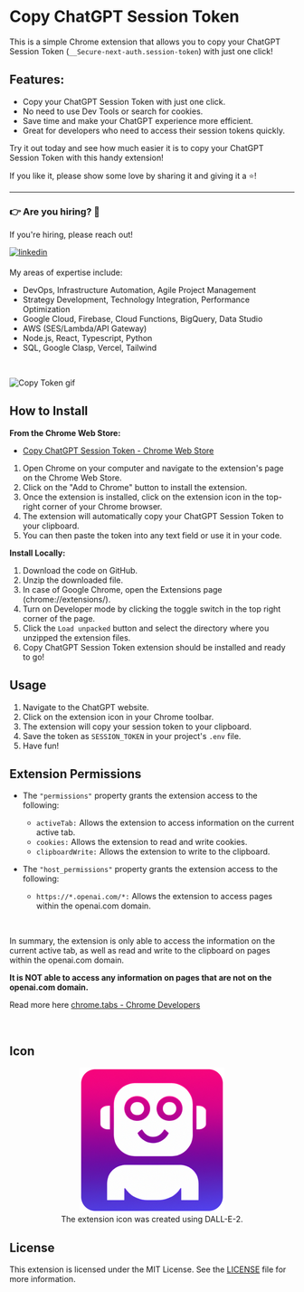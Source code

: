 # Copy ChatGPT Session Token

This is a simple Chrome extension that allows you to copy your ChatGPT Session Token (`__Secure-next-auth.session-token`) with just one click!

## Features:

- Copy your ChatGPT Session Token with just one click.
- No need to use Dev Tools or search for cookies.
- Save time and make your ChatGPT experience more efficient.
- Great for developers who need to access their session tokens quickly.

Try it out today and see how much easier it is to copy your ChatGPT Session Token with this handy extension!

If you like it, please show some love by sharing it and giving it a ⭐!

---

### 👉️ Are you hiring? 👀

If you're hiring, please reach out!

<a href="https://linkedin.com/in/itsbrianroach" target="_blank">
<img src=https://img.shields.io/badge/linkedin-%231E77B5.svg?&style=for-the-badge&logo=linkedin&logoColor=white alt=linkedin style="margin-bottom: 5px;" />
</a>

<br>

My areas of expertise include:

- DevOps, Infrastructure Automation, Agile Project Management
- Strategy Development, Technology Integration, Performance Optimization
- Google Cloud, Firebase, Cloud Functions, BigQuery, Data Studio
- AWS (SES/Lambda/API Gateway)
- Node.js, React, Typescript, Python
- SQL, Google Clasp, Vercel, Tailwind


<br>

![Copy Token gif](copy-token.gif)

## How to Install

**From the Chrome Web Store:**

- [Copy ChatGPT Session Token - Chrome Web Store](https://chrome.google.com/webstore/detail/copy-chatgpt-session-toke/nnkcnhbioochcaoeofflcljhhpceoknl)

1. Open Chrome on your computer and navigate to the extension's page on the Chrome Web Store.
2. Click on the "Add to Chrome" button to install the extension.
3. Once the extension is installed, click on the extension icon in the top-right corner of your Chrome browser.
4. The extension will automatically copy your ChatGPT Session Token to your clipboard.
5. You can then paste the token into any text field or use it in your code.

**Install Locally:**

1.  Download the code on GitHub.
2.  Unzip the downloaded file.
3.  In case of Google Chrome, open the Extensions page (chrome://extensions/).
4.  Turn on Developer mode by clicking the toggle switch in the top right corner of the page.
5.  Click the `Load unpacked` button and select the directory where you unzipped the extension files.
6.  Copy ChatGPT Session Token extension should be installed and ready to go!
    <br>



## Usage

1. Navigate to the ChatGPT website.
2. Click on the extension icon in your Chrome toolbar.
3. The extension will copy your session token to your clipboard.
4. Save the token as `SESSION_TOKEN` in your project's `.env` file.
5. Have fun!

## Extension Permissions

- The `"permissions"` property grants the extension access to the following:

  - `activeTab:` Allows the extension to access information on the current active tab.
  - `cookies:` Allows the extension to read and write cookies.
  - `clipboardWrite:` Allows the extension to write to the clipboard.

- The `"host_permissions"` property grants the extension access to the following:
  - `https://*.openai.com/*:` Allows the extension to access pages within the openai.com domain.

<br>

In summary, the extension is only able to access the information on the current active tab, as well as read and write to the clipboard on pages within the openai.com domain.

**It is NOT able to access any information on pages that are not on the openai.com domain.**

Read more here [chrome.tabs - Chrome Developers](https://developer.chrome.com/docs/extensions/reference/tabs/)

<br>

## Icon

<p align="center">
  <img src="icons/icon256x256.png" alt="Copy ChatGPT Session Token icon" />
  <br>
  The extension icon was created using DALL-E-2.
</p>

## License

This extension is licensed under the MIT License. See the [LICENSE](https://github.com/itsbrex/Copy-ChatGPT-Session-Token/blob/master/LICENSE) file for more information.
